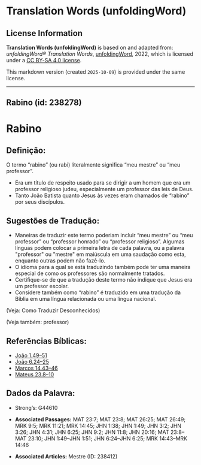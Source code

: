 # Translation Words (unfoldingWord)

## License Information

**Translation Words (unfoldingWord)** is based on and adapted from: _unfoldingWord® Translation Words_, [unfoldingWord](https://unfoldingword.org/utw), 2022, which is licensed under a [CC BY-SA 4.0 license](https://creativecommons.org/licenses/by-sa/4.0/legalcode.en).

This markdown version (created `2025-10-09`) is provided under the same license.



--------------------------------

## Rabino (id: 238278)

Rabino
======

Definição:
----------

O termo “rabino” (ou rabi) literalmente significa “meu mestre” ou “meu professor”.

* Era um título de respeito usado para se dirigir a um homem que era um professor religioso judeu, especialmente um professor das leis de Deus.
* Tanto João Batista quanto Jesus às vezes eram chamados de “rabino” por seus discípulos.

Sugestões de Tradução:
----------------------

* Maneiras de traduzir este termo poderiam incluir “meu mestre” ou “meu professor” ou “professor honrado” ou “professor religioso”. Algumas línguas podem colocar a primeira letra de cada palavra, ou a palavra "professor" ou "mestre" em maiúscula em uma saudação como esta, enquanto outras podem não fazê\-lo.
* O idioma para a qual se está traduzindo também pode ter uma maneira especial de como os professores são normalmente tratados.
* Certifique\-se de que a tradução deste termo não indique que Jesus era um professor escolar.
* Considere também como “rabino” é traduzido em uma tradução da Bíblia em uma língua relacionada ou uma língua nacional.

(Veja: Como Traduzir Desconhecidos)

(Veja também: professor)

Referências Bíblicas:
---------------------

* [João 1\.49–51](https://ref.ly/John1:49-John1:51)
* [João 6\.24–25](https://ref.ly/John6:24-John6:25)
* [Marcos 14\.43–46](https://ref.ly/Mark14:43-Mark14:46)
* [Mateus 23\.8–10](https://ref.ly/Matt23:8-Matt23:10)

Dados da Palavra:
-----------------

* Strong’s: G44610

* **Associated Passages:** MAT 23:7; MAT 23:8; MAT 26:25; MAT 26:49; MRK 9:5; MRK 11:21; MRK 14:45; JHN 1:38; JHN 1:49; JHN 3:2; JHN 3:26; JHN 4:31; JHN 6:25; JHN 9:2; JHN 11:8; JHN 20:16; MAT 23:8–MAT 23:10; JHN 1:49–JHN 1:51; JHN 6:24–JHN 6:25; MRK 14:43–MRK 14:46
* **Associated Articles:** Mestre (ID: 238412)

